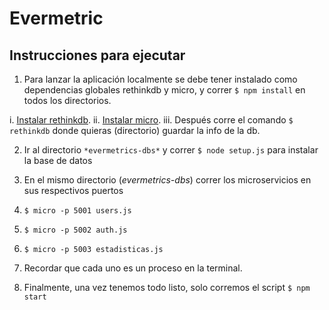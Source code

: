 # Evermetric

## Instrucciones para ejecutar

1. Para lanzar la aplicación localmente se debe tener instalado como dependencias globales rethinkdb y micro, y correr `$ npm install` en todos los directorios.

  i. [Instalar rethinkdb](https://www.rethinkdb.com/docs/install/).
  ii. [Instalar micro](https://github.com/zeit/micro#usage).
  iii. Después corre el comando `$ rethinkdb` donde quieras (directorio) guardar la info de la db.


2. Ir al directorio `*evermetrics-dbs*` y correr `$ node setup.js` para instalar la base de datos

3. En el mismo directorio (*evermetrics-dbs*) correr los microservicios en sus respectivos puertos

  1. `$ micro -p 5001 users.js`
  2. `$ micro -p 5002 auth.js`
  3. `$ micro -p 5003 estadisticas.js`
  4. Recordar que cada uno es un proceso en la terminal.

4. Finalmente, una vez tenemos todo listo, solo corremos el script `$ npm start`
